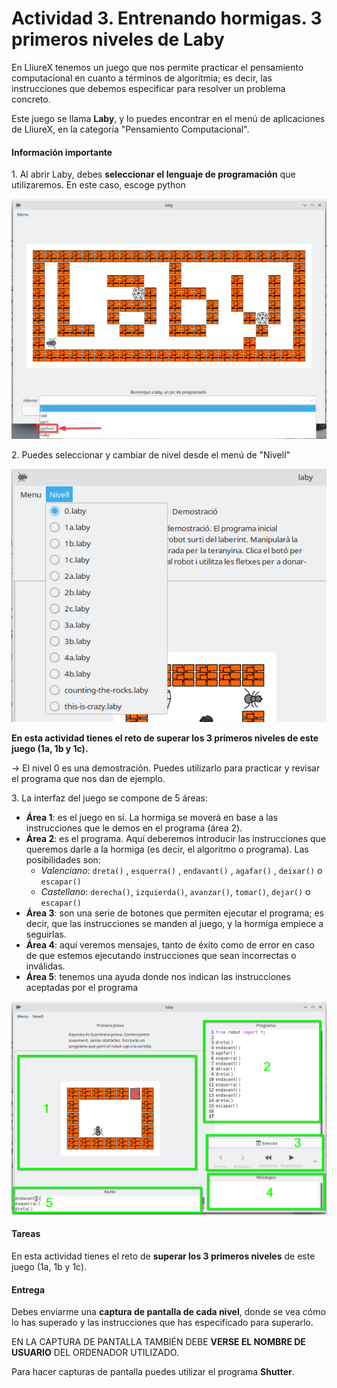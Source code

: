 # Actividad 3. Entrenando hormigas. 3 primeros niveles de Laby

En LliureX tenemos un juego que nos permite practicar el pensamiento computacional en cuanto a términos de algoritmia; es decir, las instrucciones que debemos especificar para resolver un problema concreto.

Este juego se llama **Laby**, y lo puedes encontrar en el menú de aplicaciones de LliureX, en la categoría "Pensamiento Computacional".

#### **Información importante**

1\. Al abrir Laby, debes **seleccionar el lenguaje de programación** que utilizaremos. En este caso, escoge python

![](act3_1.png)  

2\. Puedes seleccionar y cambiar de nivel desde el menú de "Nivell"

![](act3_2.png)  

**En esta actividad tienes el reto de superar los 3 primeros niveles de este juego (1a, 1b y 1c).**  

\-> El nivel 0 es una demostración. Puedes utilizarlo para practicar y revisar el programa que nos dan de ejemplo.

3\. La interfaz del juego se compone de 5 áreas:

*   **Área 1**: es el juego en sí. La hormiga se moverá en base a las instrucciones que le demos en el programa (área 2).
*   **Área 2**: es el programa. Aquí deberemos introducir las instrucciones que queremos darle a la hormiga (es decir, el algoritmo o programa). Las posibilidades son:
    - _Valenciano_: `dreta()` , `esquerra()` , `endavant()` , `agafar()` , `deixar()` o `escapar()`
    - _Castellano_: `derecha()`, `izquierda()`, `avanzar()`, `tomar()`, `dejar()` o `escapar()`
*   **Área 3**: son una serie de botones que permiten ejecutar el programa; es decir, que las instrucciones se manden al juego, y la hormiga empiece a seguirlas.
*   **Área 4**: aquí veremos mensajes, tanto de éxito como de error en caso de que estemos ejecutando instrucciones que sean incorrectas o inválidas.
*   **Área 5**: tenemos una ayuda donde nos indican las instrucciones aceptadas por el programa

![](act3_3.png)  

#### **Tareas**

En esta actividad tienes el reto de **superar los 3 primeros niveles** de este juego (1a, 1b y 1c).

#### **Entrega**

Debes enviarme una **captura de pantalla de cada nivel**, donde se vea cómo lo has superado y las instrucciones que has especificado para superarlo.

EN LA CAPTURA DE PANTALLA TAMBIÉN DEBE **VERSE EL NOMBRE DE USUARIO** DEL ORDENADOR UTILIZADO.

Para hacer capturas de pantalla puedes utilizar el programa **Shutter**.